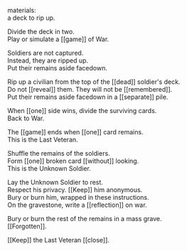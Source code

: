 materials:  
a deck to rip up.  
  
Divide the deck in two.  
Play or simulate a [[game]] of War.  
  
Soldiers are not captured.  
Instead, they are ripped up.  
Put their remains aside facedown.  
  
Rip up a civilian from the top of the [[dead]] soldier's deck.  
Do not [[reveal]] them. They will not be [[remembered]].  
Put their remains aside facedown in a [[separate]] pile.  
  
When [[one]] side wins, divide the surviving cards.  
Back to War.  
  
The [[game]] ends when [[one]] card remains.  
This is the Last Veteran.  
  
Shuffle the remains of the soldiers.  
Form [[one]] broken card [[without]] looking.  
This is the Unknown Soldier.  
  
Lay the Unknown Soldier to rest.  
Respect his privacy. [[Keep]] him anonymous.  
Bury or burn him, wrapped in these instructions.  
On the gravestone, write a [[reflection]] on war.  
  
Bury or burn the rest of the remains in a mass grave.  
[[Forgotten]].  
  
[[Keep]] the Last Veteran [[close]].